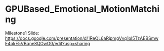 # GPUBased_Emotional_MotionMatching
 Milestone1 Slide: https://docs.google.com/presentation/d/1ReOL6aRipmgVvq1oI5TzAEBSmwE4okE5VBqne8QOwO0/edit?usp=sharing
